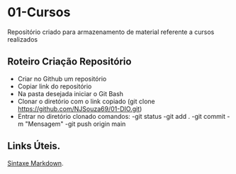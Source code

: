 # 01-Cursos
Repositório criado para armazenamento de material referente a cursos realizados

## Roteiro Criação Repositório

- Criar no Github um repositório
- Copiar link do repositório
- Na pasta desejada iniciar o Git Bash
- Clonar o diretório com o link copiado (git clone https://github.com/NJSouza69/01-DIO.git)
- Entrar no diretório clonado comandos: 
-git status 
-git add . 
-git commit -m "Mensagem"
-git push origin main


## Links Úteis.

[Sintaxe Markdown](https://www.markdownguide.org/basic-syntax/).
